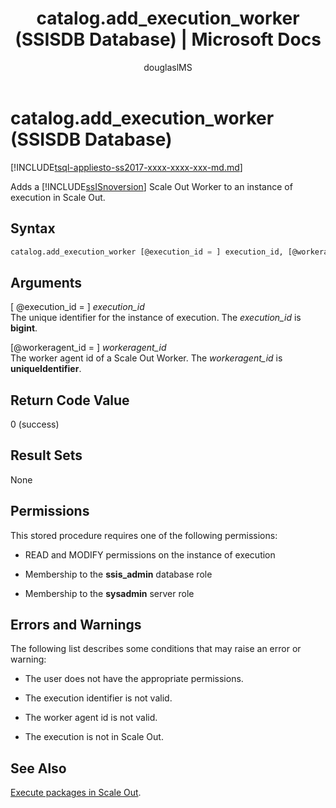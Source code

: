 ﻿---
title: "catalog.add_execution_worker (SSISDB Database) | Microsoft Docs"
ms.custom: ""
ms.date: "12/16/2016"
ms.prod: sql
ms.prod_service: "integration-services"
ms.component: "system-stored-procedures"
ms.reviewer: ""
ms.suite: "sql"
ms.technology: 
  - "integration-services"
ms.tgt_pltfrm: ""
ms.topic: conceptual
ms.assetid: d587cedd-6402-4d5c-9526-7cd25627a037
caps.latest.revision: 4
author: "douglaslMS"
ms.author: "douglasl"
manager: craigg
monikerRange: ">= sql-server-2017 || = sqlallproducts-allversions"
---
# catalog.add_execution_worker (SSISDB Database)
[!INCLUDE[tsql-appliesto-ss2017-xxxx-xxxx-xxx-md.md](../../includes/tsql-appliesto-ss2017-xxxx-xxxx-xxx-md.md)]

Adds a [!INCLUDE[ssISnoversion](../../includes/ssisnoversion-md.md)] Scale Out Worker to an instance of execution in Scale Out.

## Syntax

```sql
catalog.add_execution_worker [@execution_id = ] execution_id, [@workeragent_id = ] workeragent_id
```

## Arguments
[ @execution_id = ] *execution_id*  
 The unique identifier for the instance of execution. The *execution_id* is **bigint**.  
 
[@workeragent_id = ] *workeragent_id*  
The worker agent id of a Scale Out Worker. The *workeragent_id* is **uniqueIdentifier**.

## Return Code Value  
 0 (success)  
  
## Result Sets  
 None  

## Permissions  
 This stored procedure requires one of the following permissions:  
  
-   READ and MODIFY permissions on the instance of execution  
  
-   Membership to the **ssis_admin** database role  
  
-   Membership to the **sysadmin** server role  
 
## Errors and Warnings  
 The following list describes some conditions that may raise an error or warning:  
 
- The user does not have the appropriate permissions.

- The execution identifier is not valid.

- The worker agent id is not valid.

- The execution is not in Scale Out.

## See Also
[Execute packages in Scale Out](~/integration-services/scale-out/run-packages-in-integration-services-ssis-scale-out.md).

